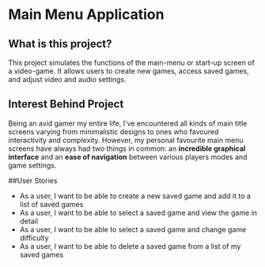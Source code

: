 # Main Menu Application

## What is this project?
This project simulates the functions of the main-menu or start-up screen of a video-game. It allows users to create
new games, access saved games, and adjust video and audio settings.

## Interest Behind Project
Being an avid gamer my entire life, I've encountered all kinds of main title screens varying from 
minimalistic designs to ones who favoured interactivity and complexity. However, my personal favourite main menu screens
have always had two things in common: an **incredible graphical interface** and an **ease of navigation** between 
various players modes and game settings.

##User Stories
* As a user, I want to be able to create a new saved game and add it to a list of saved games
* As a user, I want to be able to select a saved game and view the game in detail
* As a user, I want to be able to select a saved game and change game difficulty
* As a user, I want to be able to delete a saved game from a list of my saved games

